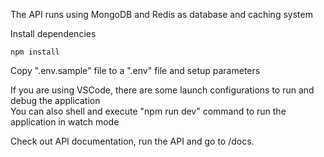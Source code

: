 The API runs using MongoDB and Redis as database and caching system

Install dependencies
```
npm install
```

Copy ".env.sample" file to a ".env" file and setup parameters

If you are using VSCode, there are some launch configurations to run and debug the application\
You can also shell and execute "npm run dev" command to run the application in watch mode

Check out API documentation, run the API and go to /docs.
